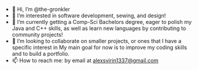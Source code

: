 - 👋 Hi, I’m @the-gronkler
- 👀 I’m interested in software development, sewing, and design!
- 🌱 I’m currently getting a Comp-Sci Bachelors degree, eager to polish my Java and C++ skills,
      as well as learn new languages by contributing to community projects!
- 💞️ I’m looking to collaborate on smaller projects, or ones that I have a specific interest in
     My main goal for now is to improve my coding skills and to build a portfolio.
- 📫 How to reach me: by email at alexsvirin1337@gmail.com

<!---
the-gronkler/the-gronkler is a ✨ special ✨ repository because its `README.md` (this file) appears on your GitHub profile.
You can click the Preview link to take a look at your changes.
--->
